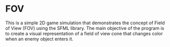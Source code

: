 # FOV
This is a simple 2D game simulation that demonstrates the concept of Field of View (FOV) using the SFML library. The main objective of the program is to create a visual representation of a field of view cone that changes color when an enemy object enters it.
